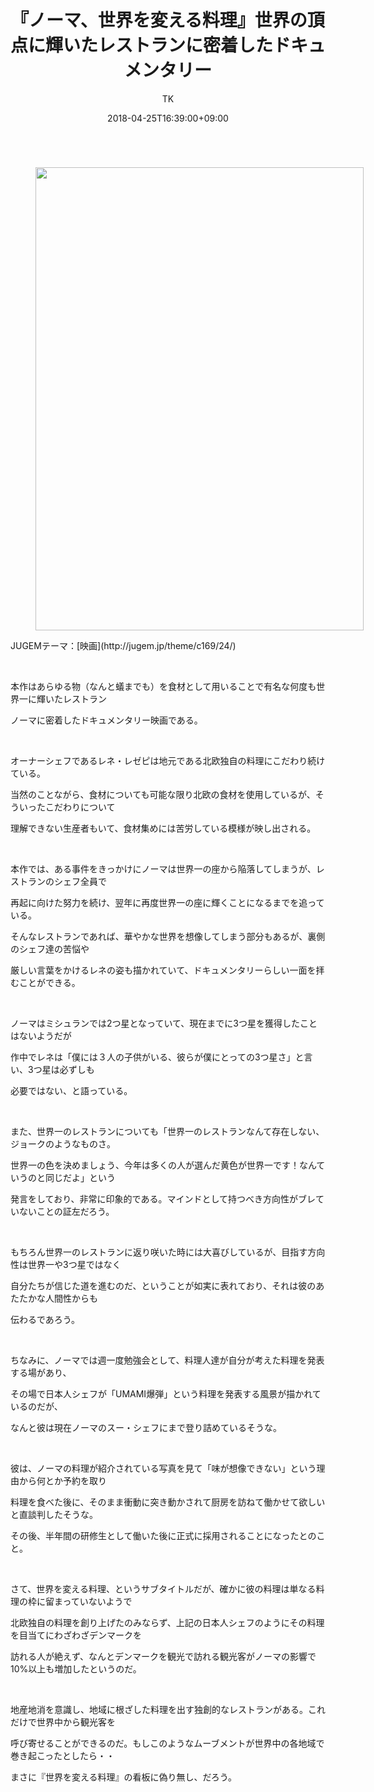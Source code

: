 ﻿---
layout: post

title: 『ノーマ、世界を変える料理』世界の頂点に輝いたレストランに密着したドキュメンタリー
author: TK
date: 2018-04-25T16:39:00+09:00
comments: true
categories: Movie
---

<figure class="image pict" style="float:left"><img alt="" height="741" src="http://img-cdn.jg.jugem.jp/851/3766742/20180425_1561678.jpg" width="525" />

</figure>

<p><br style="clear:both" />
JUGEMテーマ：[映画](http://jugem.jp/theme/c169/24/)</p>

<p>&nbsp;</p>

<p>本作はあらゆる物（なんと蟻までも）を食材として用いることで有名な何度も世界一に輝いたレストラン</p>

<p>ノーマに密着したドキュメンタリー映画である。</p>

<p>&nbsp;</p>

<p>オーナーシェフであるレネ・レゼピは地元である北欧独自の料理にこだわり続けている。</p>

<p>当然のことながら、食材についても可能な限り北欧の食材を使用しているが、そういったこだわりについて</p>

<p>理解できない生産者もいて、食材集めには苦労している模様が映し出される。</p>

<p>&nbsp;</p>

<p>本作では、ある事件をきっかけにノーマは世界一の座から陥落してしまうが、レストランのシェフ全員で</p>

<p>再起に向けた努力を続け、翌年に再度世界一の座に輝くことになるまでを追っている。</p>

<p>そんなレストランであれば、華やかな世界を想像してしまう部分もあるが、裏側のシェフ達の苦悩や</p>

<p>厳しい言葉をかけるレネの姿も描かれていて、ドキュメンタリーらしい一面を拝むことができる。</p>

<p>&nbsp;</p>

<p>ノーマはミシュランでは2つ星となっていて、現在までに3つ星を獲得したことはないようだが</p>

<p>作中でレネは「僕には３人の子供がいる、彼らが僕にとっての3つ星さ」と言い、3つ星は必ずしも</p>

<p>必要ではない、と語っている。</p>

<p>&nbsp;</p>

<p>また、世界一のレストランについても「世界一のレストランなんて存在しない、ジョークのようなものさ。</p>

<p>世界一の色を決めましょう、今年は多くの人が選んだ黄色が世界一です！なんていうのと同じだよ」という</p>

<p>発言をしており、非常に印象的である。マインドとして持つべき方向性がブレていないことの証左だろう。</p>

<p>&nbsp;</p>

<p>もちろん世界一のレストランに返り咲いた時には大喜びしているが、目指す方向性は世界一や3つ星ではなく</p>

<p>自分たちが信じた道を進むのだ、ということが如実に表れており、それは彼のあたたかな人間性からも</p>

<p>伝わるであろう。</p>

<p>&nbsp;</p>

<p>ちなみに、ノーマでは週一度勉強会として、料理人達が自分が考えた料理を発表する場があり、</p>

<p>その場で日本人シェフが「UMAMI爆弾」という料理を発表する風景が描かれているのだが、</p>

<p>なんと彼は現在ノーマのスー・シェフにまで登り詰めているそうな。</p>

<p>&nbsp;</p>

<p>彼は、ノーマの料理が紹介されている写真を見て「味が想像できない」という理由から何とか予約を取り</p>

<p>料理を食べた後に、そのまま衝動に突き動かされて厨房を訪ねて働かせて欲しいと直談判したそうな。</p>

<p>その後、半年間の研修生として働いた後に正式に採用されることになったとのこと。</p>

<p>&nbsp;</p>

<p>さて、世界を変える料理、というサブタイトルだが、確かに彼の料理は単なる料理の枠に留まっていないようで</p>

<p>北欧独自の料理を創り上げたのみならず、上記の日本人シェフのようにその料理を目当てにわざわざデンマークを</p>

<p>訪れる人が絶えず、なんとデンマークを観光で訪れる観光客がノーマの影響で10%以上も増加したというのだ。</p>

<p>&nbsp;</p>

<p>地産地消を意識し、地域に根ざした料理を出す独創的なレストランがある。これだけで世界中から観光客を</p>

<p>呼び寄せることができるのだ。もしこのようなムーブメントが世界中の各地域で巻き起こったとしたら・・</p>

<p>まさに『世界を変える料理』の看板に偽り無し、だろう。</p>

<p>&nbsp;</p>

